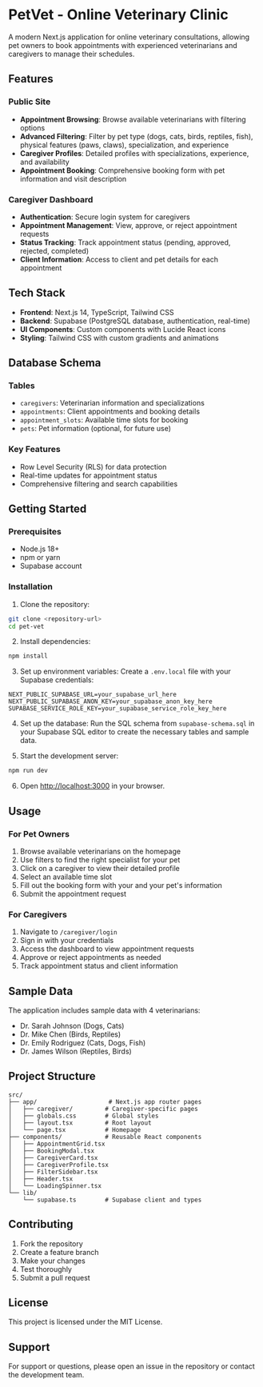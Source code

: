 # PetVet - Online Veterinary Clinic

A modern Next.js application for online veterinary consultations, allowing pet owners to book appointments with experienced veterinarians and caregivers to manage their schedules.

## Features

### Public Site

- **Appointment Browsing**: Browse available veterinarians with filtering options
- **Advanced Filtering**: Filter by pet type (dogs, cats, birds, reptiles, fish), physical features (paws, claws), specialization, and experience
- **Caregiver Profiles**: Detailed profiles with specializations, experience, and availability
- **Appointment Booking**: Comprehensive booking form with pet information and visit description

### Caregiver Dashboard

- **Authentication**: Secure login system for caregivers
- **Appointment Management**: View, approve, or reject appointment requests
- **Status Tracking**: Track appointment status (pending, approved, rejected, completed)
- **Client Information**: Access to client and pet details for each appointment

## Tech Stack

- **Frontend**: Next.js 14, TypeScript, Tailwind CSS
- **Backend**: Supabase (PostgreSQL database, authentication, real-time)
- **UI Components**: Custom components with Lucide React icons
- **Styling**: Tailwind CSS with custom gradients and animations

## Database Schema

### Tables

- `caregivers`: Veterinarian information and specializations
- `appointments`: Client appointments and booking details
- `appointment_slots`: Available time slots for booking
- `pets`: Pet information (optional, for future use)

### Key Features

- Row Level Security (RLS) for data protection
- Real-time updates for appointment status
- Comprehensive filtering and search capabilities

## Getting Started

### Prerequisites

- Node.js 18+
- npm or yarn
- Supabase account

### Installation

1. Clone the repository:

```bash
git clone <repository-url>
cd pet-vet
```

2. Install dependencies:

```bash
npm install
```

3. Set up environment variables:
   Create a `.env.local` file with your Supabase credentials:

```env
NEXT_PUBLIC_SUPABASE_URL=your_supabase_url_here
NEXT_PUBLIC_SUPABASE_ANON_KEY=your_supabase_anon_key_here
SUPABASE_SERVICE_ROLE_KEY=your_supabase_service_role_key_here
```

4. Set up the database:
   Run the SQL schema from `supabase-schema.sql` in your Supabase SQL editor to create the necessary tables and sample data.

5. Start the development server:

```bash
npm run dev
```

6. Open [http://localhost:3000](http://localhost:3000) in your browser.

## Usage

### For Pet Owners

1. Browse available veterinarians on the homepage
2. Use filters to find the right specialist for your pet
3. Click on a caregiver to view their detailed profile
4. Select an available time slot
5. Fill out the booking form with your and your pet's information
6. Submit the appointment request

### For Caregivers

1. Navigate to `/caregiver/login`
2. Sign in with your credentials
3. Access the dashboard to view appointment requests
4. Approve or reject appointments as needed
5. Track appointment status and client information

## Sample Data

The application includes sample data with 4 veterinarians:

- Dr. Sarah Johnson (Dogs, Cats)
- Dr. Mike Chen (Birds, Reptiles)
- Dr. Emily Rodriguez (Cats, Dogs, Fish)
- Dr. James Wilson (Reptiles, Birds)

## Project Structure

```
src/
├── app/                    # Next.js app router pages
│   ├── caregiver/         # Caregiver-specific pages
│   ├── globals.css        # Global styles
│   ├── layout.tsx         # Root layout
│   └── page.tsx           # Homepage
├── components/            # Reusable React components
│   ├── AppointmentGrid.tsx
│   ├── BookingModal.tsx
│   ├── CaregiverCard.tsx
│   ├── CaregiverProfile.tsx
│   ├── FilterSidebar.tsx
│   ├── Header.tsx
│   └── LoadingSpinner.tsx
└── lib/
    └── supabase.ts        # Supabase client and types
```

## Contributing

1. Fork the repository
2. Create a feature branch
3. Make your changes
4. Test thoroughly
5. Submit a pull request

## License

This project is licensed under the MIT License.

## Support

For support or questions, please open an issue in the repository or contact the development team.
